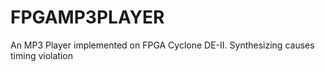 # FPGAMP3PLAYER
An MP3 Player implemented on FPGA Cyclone DE-II.
Synthesizing causes timing violation
